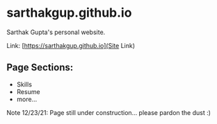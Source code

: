 # sarthakgup.github.io
Sarthak Gupta's personal website.

Link: [https://sarthakgup.github.io](Site Link)

## Page Sections:
- Skills
- Resume
- more...



Note 12/23/21: Page still under construction... please pardon the dust :)
